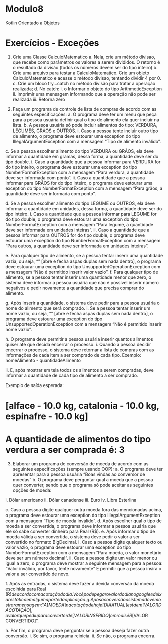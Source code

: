 # Modulo8
Kotlin Orientado a Objetos
# Exercícios - Exceções

1. Crie uma Classe CalculoMatematico
a. Nela, crie um método divisao, que recebe como parâmetros os
valores a serem divididos. O retorno é o resultado da divisão (todos os
números devem ser do tipo inteiro)
b. Crie uma arquivo para testar a CalculoMatematico. Crie um
objeto CalculoMatematico e acesse o método divisao,
tentando dividir 4 por 0.
c. Crie um bloco try...catch no método divisão para tratar a
operação realizada;
d. No catch:
i. o Informar o objeto do tipo ArithmeticException
ii. Imprimir uma mensagem informando que a operação
não pode ser realizada
iii. Retorna zero

2. Faça um programa de controle de lista de compras de acordo com
as seguintes especificações:
a. O programa deve ter um menu que peça para a pessoa usuária
definir qual o tipo de alimento ela quer incluir na lista.
b. A pessoa usuária só pode incluir alimentos do tipo: VERDURA,
LEGUMES, GRÃOS e OUTROS.
i. Caso a pessoa tente incluir outro tipo de alimento, o
programa deve estourar uma exception do tipo
IllegalArgumentException com a mensagem “Tipo de
alimento inválido”.

c. Se a pessoa escolher alimento do tipo VERDURA ou GRÃOS,
ela deve informar a quantidade em gramas, dessa forma, a
quantidade deve ser do tipo double.
i. Caso a quantidade que a pessoa informar para VERDURA for do tipo inteiro, o programa deve estourar
uma exception do tipo NumberFormatException com
a mensagem “Para verdura, a quantidade deve ser
informada com ponto”.
ii. Caso a quantidade que a pessoa informar para GRÃOS
for do tipo inteiro, o programa deve estourar uma
exception do tipo NumberFormatException com a
mensagem “Para grãos, a quantidade deve ser
informada com ponto”.

d. Se a pessoa escolher alimento do tipo LEGUME ou OUTROS,
ela deve informar a quantidade em unidades, dessa forma, a
quantidade deve ser do tipo inteiro.
i. Caso a quantidade que a pessoa informar para LEGUME
for do tipo double, o programa deve estourar uma
exception do tipo NumberFormatException com a
mensagem “Para legume, a quantidade deve ser
informada em unidades inteiras”.
ii. Caso a quantidade que a pessoa informar para OUTROS
for do tipo double, o programa deve estourar uma
exception do tipo NumberFormatException com a
mensagem “Para outros, a quantidade deve ser
informada em unidades inteiras”.

e. Para qualquer tipo de alimento, se a pessoa tentar inserir uma
quantidade vazia, ou seja, “” [abre e fecha aspas duplas sem
nada dentro], o programa deve estourar uma exception do tipo
UnsupportedOperationException com a mensagem “Não é
permitido inserir valor vazio”.
f. Para qualquer tipo de alimento, se a pessoa tentar inserir uma
quantidade menor que zero, o sistema deve informar a pessoa
usuária que não é possível inserir número negativos e pedir
novamente a quantidade que precisa comprar do alimento.

g. Após inserir a quantidade, o sistema deve pedir para a pessoa
usuária o nome do alimento que será comprado.
i. Se a pessoa tentar inserir um nome vazio, ou seja, “” [abre
e fecha aspas duplas sem nada dentro], o programa deve
estourar uma exception do tipo
UnsupportedOperationException com a mensagem
“Não é permitido inserir nome vazio”.

h. O programa deve permitir a pessoa usuária inserir quantos
alimentos quiser até que decida encerrar o processo.
i. Quando a pessoa decidir encerrar o processo, o sistema
deve retornar a lista de compras com as informações de
cada item a ser comprado de cada tipo.
Exemplo: nomeAlimento - quantidadeAlimento

ii. E, após mostrar em tela todos os alimentos a serem
compradas, deve informar a quantidade de cada tipo de
alimento a ser comprado.

Exemplo de saída esperada:

# [alface - 10.0 kg, catalonia - 10.0 kg, espinafre - 10.0 kg]
# A quantidade de alimentos do tipo verdura a ser comprada é: 3

3. Elaborar um programa de conversão de moeda de acordo com as
seguintes especificações (sempre usando OOP):
a. O programa deve ter apresentar para a pessoa usuária “Boas
vindas ao conversor de moedas”
b. O programa deve perguntar qual a moeda que a pessoa quer
converter, sendo que o programa só pode aceitar as seguintes
opções de moeda:

i. Dólar americano
ii. Dólar canadense
iii. Euro
iv. Libra Esterlina

c. Caso a pessoa digite qualquer outra moeda fora das
mencionadas acima, o programa deve estourar uma exception
do tipo IllegalArgumentException com a mensagem “Tipo de
moeda inválido”.
d. Após escolher qual o tipo de moeda a ser convertida, o
programa deve informar a pessoa usuária que ele só sabe
converter dinheiro para Real (R$).
e. Após informar o tipo de moeda válida a ser convertida, o
sistema deve pedir o valor a ser convertido no formato
BigDecimal.
i. Caso a pessoa digite qualquer texto ou valor vazio, o
programa deve estourar uma exception do tipo
NumberFormatException com a mensagem “Para
moeda, o valor monetário deve ser um número decimal”.
ii. Caso a pessoa digite um valor menor ou igual a zero, o
programa deve mostrar a seguinte mensagem para a
pessoa: “Valor inválido, por favor, tente novamente” E
permitir que a pessoa insira o valor a ser convertido de
novo.

f. Após as entradas, o sistema deve fazer a devida conversão da
moeda escolhida para Real (R$) de acordo com a cotação do
dia. Você pode pegar o valor do dia no google e deixar estática
em alguma parte da aplicação.
g. Após a conversão o sistema deve mostrar a mensagem: “A
[MOEDA] na cotação de hoje [DIA ATUAL] está em [VALOR DA
COTAÇÃO], o valor que pediu para converter de [VALOR
INSERIDO] em reais é R$[VALOR CONVERTIDO]”.

h. Por fim, o programa deve perguntar se a pessoa deseja fazer
outra conversão.
i. Se sim, o programa reinicia.
ii. Se não, o programa encerra.

